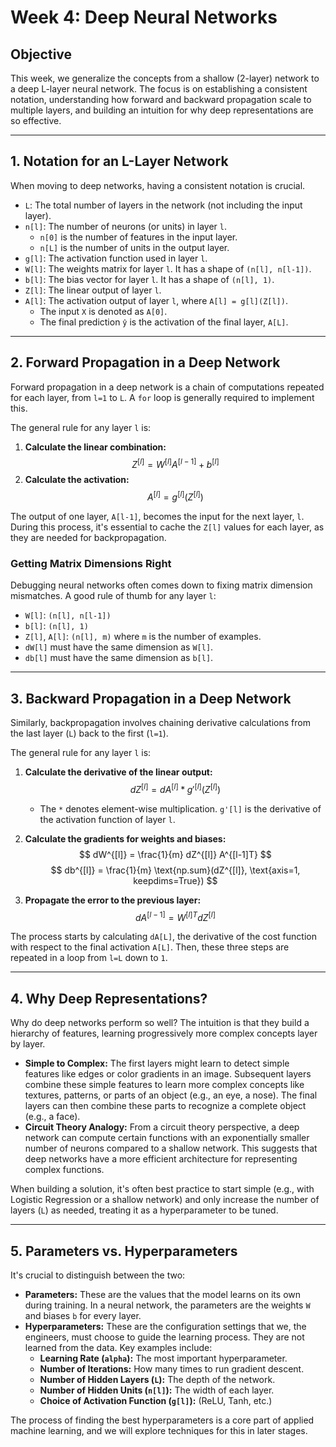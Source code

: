 # Week 4: Deep Neural Networks

## Objective

This week, we generalize the concepts from a shallow (2-layer) network to a deep L-layer neural network. The focus is on establishing a consistent notation, understanding how forward and backward propagation scale to multiple layers, and building an intuition for why deep representations are so effective.

---

## 1. Notation for an L-Layer Network

When moving to deep networks, having a consistent notation is crucial.

* `L`: The total number of layers in the network (not including the input layer).
* `n[l]`: The number of neurons (or units) in layer `l`.
    * `n[0]` is the number of features in the input layer.
    * `n[L]` is the number of units in the output layer.
* `g[l]`: The activation function used in layer `l`.
* `W[l]`: The weights matrix for layer `l`. It has a shape of `(n[l], n[l-1])`.
* `b[l]`: The bias vector for layer `l`. It has a shape of `(n[l], 1)`.
* `Z[l]`: The linear output of layer `l`.
* `A[l]`: The activation output of layer `l`, where `A[l] = g[l](Z[l])`.
    * The input `X` is denoted as `A[0]`.
    * The final prediction `ŷ` is the activation of the final layer, `A[L]`.

---

## 2. Forward Propagation in a Deep Network

Forward propagation in a deep network is a chain of computations repeated for each layer, from `l=1` to `L`. A `for` loop is generally required to implement this.

The general rule for any layer `l` is:
1.  **Calculate the linear combination:**
    $$ Z^{[l]} = W^{[l]}A^{[l-1]} + b^{[l]} $$
2.  **Calculate the activation:**
    $$ A^{[l]} = g^{[l]}(Z^{[l]}) $$

The output of one layer, `A[l-1]`, becomes the input for the next layer, `l`. During this process, it's essential to cache the `Z[l]` values for each layer, as they are needed for backpropagation.

### Getting Matrix Dimensions Right

Debugging neural networks often comes down to fixing matrix dimension mismatches. A good rule of thumb for any layer `l`:

* `W[l]`: `(n[l], n[l-1])`
* `b[l]`: `(n[l], 1)`
* `Z[l]`, `A[l]`: `(n[l], m)` where `m` is the number of examples.
* `dW[l]` must have the same dimension as `W[l]`.
* `db[l]` must have the same dimension as `b[l]`.

---

## 3. Backward Propagation in a Deep Network

Similarly, backpropagation involves chaining derivative calculations from the last layer (`L`) back to the first (`l=1`).

The general rule for any layer `l` is:

1.  **Calculate the derivative of the linear output:**
    $$ dZ^{[l]} = dA^{[l]} * g'^{[l]}(Z^{[l]}) $$
    * The `*` denotes element-wise multiplication. `g'[l]` is the derivative of the activation function of layer `l`.

2.  **Calculate the gradients for weights and biases:**
    $$ dW^{[l]} = \frac{1}{m} dZ^{[l]} A^{[l-1]T} $$
    $$ db^{[l]} = \frac{1}{m} \text{np.sum}(dZ^{[l]}, \text{axis=1, keepdims=True}) $$

3.  **Propagate the error to the previous layer:**
    $$ dA^{[l-1]} = W^{[l]T} dZ^{[l]} $$

The process starts by calculating `dA[L]`, the derivative of the cost function with respect to the final activation `A[L]`. Then, these three steps are repeated in a loop from `l=L` down to `1`.

---

## 4. Why Deep Representations?

Why do deep networks perform so well? The intuition is that they build a hierarchy of features, learning progressively more complex concepts layer by layer.

* **Simple to Complex:** The first layers might learn to detect simple features like edges or color gradients in an image. Subsequent layers combine these simple features to learn more complex concepts like textures, patterns, or parts of an object (e.g., an eye, a nose). The final layers can then combine these parts to recognize a complete object (e.g., a face).
* **Circuit Theory Analogy:** From a circuit theory perspective, a deep network can compute certain functions with an exponentially smaller number of neurons compared to a shallow network. This suggests that deep networks have a more efficient architecture for representing complex functions.

When building a solution, it's often best practice to start simple (e.g., with Logistic Regression or a shallow network) and only increase the number of layers (`L`) as needed, treating it as a hyperparameter to be tuned.

---

## 5. Parameters vs. Hyperparameters

It's crucial to distinguish between the two:

* **Parameters:** These are the values that the model learns on its own during training. In a neural network, the parameters are the weights `W` and biases `b` for every layer.
* **Hyperparameters:** These are the configuration settings that we, the engineers, must choose to guide the learning process. They are not learned from the data. Key examples include:
    * **Learning Rate (`alpha`):** The most important hyperparameter.
    * **Number of Iterations:** How many times to run gradient descent.
    * **Number of Hidden Layers (`L`):** The depth of the network.
    * **Number of Hidden Units (`n[l]`):** The width of each layer.
    * **Choice of Activation Function (`g[l]`):** (ReLU, Tanh, etc.)

The process of finding the best hyperparameters is a core part of applied machine learning, and we will explore techniques for this in later stages.
